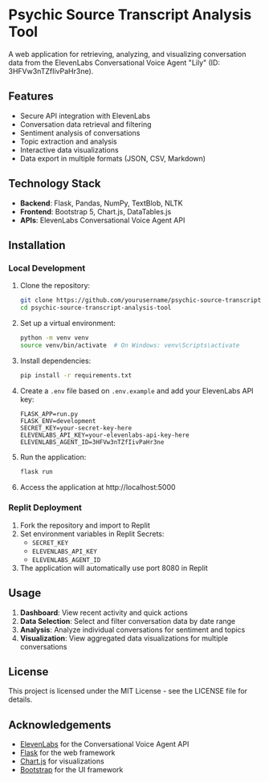 # Psychic Source Transcript Analysis Tool

A web application for retrieving, analyzing, and visualizing conversation data from the ElevenLabs Conversational Voice Agent "Lily" (ID: 3HFVw3nTZfIivPaHr3ne).

## Features

- Secure API integration with ElevenLabs
- Conversation data retrieval and filtering
- Sentiment analysis of conversations
- Topic extraction and analysis
- Interactive data visualizations
- Data export in multiple formats (JSON, CSV, Markdown)

## Technology Stack

- **Backend**: Flask, Pandas, NumPy, TextBlob, NLTK
- **Frontend**: Bootstrap 5, Chart.js, DataTables.js
- **APIs**: ElevenLabs Conversational Voice Agent API

## Installation

### Local Development

1. Clone the repository:
   ```bash
   git clone https://github.com/yourusername/psychic-source-transcript-analysis-tool.git
   cd psychic-source-transcript-analysis-tool
   ```

2. Set up a virtual environment:
   ```bash
   python -m venv venv
   source venv/bin/activate  # On Windows: venv\Scripts\activate
   ```

3. Install dependencies:
   ```bash
   pip install -r requirements.txt
   ```

4. Create a `.env` file based on `.env.example` and add your ElevenLabs API key:
   ```
   FLASK_APP=run.py
   FLASK_ENV=development
   SECRET_KEY=your-secret-key-here
   ELEVENLABS_API_KEY=your-elevenlabs-api-key-here
   ELEVENLABS_AGENT_ID=3HFVw3nTZfIivPaHr3ne
   ```

5. Run the application:
   ```bash
   flask run
   ```

6. Access the application at http://localhost:5000

### Replit Deployment

1. Fork the repository and import to Replit
2. Set environment variables in Replit Secrets:
   - `SECRET_KEY`
   - `ELEVENLABS_API_KEY`
   - `ELEVENLABS_AGENT_ID` 
3. The application will automatically use port 8080 in Replit

## Usage

1. **Dashboard**: View recent activity and quick actions
2. **Data Selection**: Select and filter conversation data by date range
3. **Analysis**: Analyze individual conversations for sentiment and topics
4. **Visualization**: View aggregated data visualizations for multiple conversations

## License

This project is licensed under the MIT License - see the LICENSE file for details.

## Acknowledgements

- [ElevenLabs](https://elevenlabs.io) for the Conversational Voice Agent API
- [Flask](https://flask.palletsprojects.com) for the web framework
- [Chart.js](https://www.chartjs.org) for visualizations
- [Bootstrap](https://getbootstrap.com) for the UI framework 